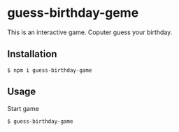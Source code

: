 # guess-birthday-geme
This is an interactive game.
Coputer guess your birthday.

## Installation
```
$ npm i guess-birthday-game
```
## Usage
Start game
```
$ guess-birthday-game
```
